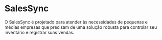 # SalesSync
O SalesSync é projetado para atender às necessidades de pequenas e médias empresas que precisam de uma solução robusta para controlar seu inventário e registrar suas vendas.
